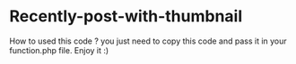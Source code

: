 # Recently-post-with-thumbnail
How to used this code ? you just need to copy this code and pass it in your function.php file. Enjoy it :)
